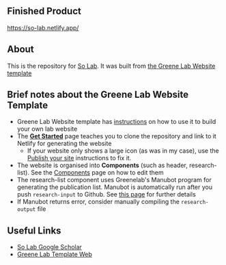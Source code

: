 ## Finished Product
https://so-lab.netlify.app/  

## About
This is the repository for [So Lab](https://so-lab.netlify.app/). It was built from [the Greene Lab Website template](https://github.com/greenelab/lab-website-template)

## Brief notes about the Greene Lab Website Template
- Greene Lab Website template has [instructions](https://github.com/greenelab/lab-website-template#documentation) on how to use it to build your own lab website
- The [**Get Started**](https://github.com/greenelab/lab-website-template/wiki/Get-Started) page teaches you to clone the repository and link to it Netlify for generating the website
  - If your website only shows a large icon (as was in my case), use the [Publish your site](https://github.com/greenelab/lab-website-template/wiki/Get-Started#publish-your-site) instructions to fix it.
- The website is organised into **Components** (such as header, research-list). See the [Components](https://github.com/greenelab/lab-website-template/wiki/Components) page on how to edit them
- The research-list component uses Greenelab's Manubot program for generating the publication list. Manubot is automatically run after you push `research-input` to Github. See [this page](https://github.com/greenelab/lab-website-template/wiki/Basic-Editing#generate-citations) for further details
- If Manubot returns error, consider manually compiling the `research-output` file

## Useful Links
- [So Lab Google Scholar](https://scholar.google.com/citations?hl=en&user=gfg2GusAAAAJ&view_op=list_works&sortby=pubdate)
- [Greene Lab Template Web](https://greenelab.github.io/lab-website-template/)
